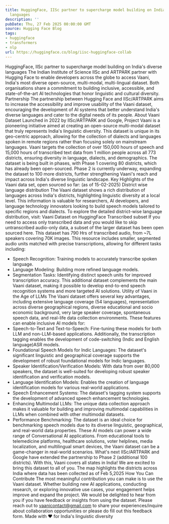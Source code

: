 ```yaml
---
title: HuggingFace, IISc partner to supercharge model building on India's diverse
  languages
description: ''
pubDate: Thu, 27 Feb 2025 00:00:00 GMT
source: Hugging Face Blog
tags:
- huggingface
- transformers
- nlp
url: https://huggingface.co/blog/iisc-huggingface-collab
---
```


HuggingFace, IISc partner to supercharge model building on India's diverse languages
The Indian Institute of Science IISc and ARTPARK partner with Hugging Face to enable developers across the globe to access Vaani, India's most diverse open-source, multi-modal, multi-lingual dataset. Both organisations share a commitment to building inclusive, accessible, and state-of-the-art AI technologies that honor linguistic and cultural diversity.
Partnership
The partnership between Hugging Face and IISc/ARTPARK aims to increase the accessibility and improve usability of the Vaani dataset, encouraging the development of AI systems that better understand India's diverse languages and cater to the digital needs of its people.
About Vaani Dataset
Launched in 2022 by IISc/ARTPARK and Google, Project Vaani is a pioneering initiative aimed at creating an open-source multi-modal dataset that truly represents India's linguistic diversity. This dataset is unique in its geo-centric approach, allowing for the collection of dialects and languages spoken in remote regions rather than focusing solely on mainstream languages.
Vaani targets the collection of over 150,000 hours of speech and 15,000 hours of transcribed text data from 1 million people across all 773 districts, ensuring diversity in language, dialects, and demographics.
The dataset is being built in phases, with Phase 1 covering 80 districts, which has already been open-sourced. Phase 2 is currently underway, expanding the dataset to 100 more districts, further strengthening Vaani's reach and impact across India's diverse linguistic landscape.
Key Highlights of the Vaani data set, open sourced so far: (as of 15-02-2025)
District wise language distribution
The Vaani dataset shows a rich distribution of languages across India's districts, highlighting linguistic diversity at a local level. This information is valuable for researchers, AI developers, and language technology innovators looking to build speech models tailored to specific regions and dialects. To explore the detailed district-wise language distribution, visit: Vaani Dataset on HuggingFace
Transcribed subset
If you need to access only transcribed data and you would like to skip untranscribed audio-only data, a subset of the larger dataset has been open sourced here. This dataset has 790 Hrs of transcribed audio, from ~7L speakers covering 70K images. This resource includes smaller, segmented audio units matched with precise transcriptions, allowing for different tasks including:
- Speech Recognition: Training models to accurately transcribe spoken language.
- Language Modeling: Building more refined language models.
- Segmentation Tasks: Identifying distinct speech units for improved transcription accuracy.
This additional dataset complements the main Vaani dataset, making it possible to develop end-to-end speech recognition systems and more targeted AI solutions.
Utility of Vaani in the Age of LLMs
The Vaani dataset offers several key advantages, including extensive language coverage (54 languages), representation across diverse geographical regions, diverse educational and socio economic background, very large speaker coverage, spontaneous speech data, and real-life data collection environments. These features can enable inclusive AI models for:
- Speech-to-Text and Text-to-Speech: Fine-tuning these models for both LLM and non-LLM-based applications. Additionally, the transcription tagging enables the development of code-switching (Indic and English language)ASR models.
- Foundational Speech Models for Indic Languages: The dataset's significant linguistic and geographical coverage supports the development of robust foundational models for Indic languages.
- Speaker Identification/Verification Models: With data from over 80,000 speakers, the dataset is well-suited for developing robust speaker identification and verification models.
- Language Identification Models: Enables the creation of language identification models for various real-world applications.
- Speech Enhancement Systems: The dataset's tagging system supports the development of advanced speech enhancement technologies.
- Enhancing Multimodal LLMs: The unique data collection approach makes it valuable for building and improving multimodal capabilities in LLMs when combined with other multimodal datasets.
- Performance Benchmarking: The dataset is an ideal choice for benchmarking speech models due to its diverse linguistic, geographical, and real-world data properties.
These AI models can power a wide range of Conversational AI applications. From educational tools to telemedicine platforms, healthcare solutions, voter helplines, media localization, and multilingual smart devices, the Vaani dataset can be a game-changer in real-world scenarios.
What's next
IISc/ARTPARK and Google have extended the partnership to Phase 2 (additional 100 districts). With this, Vaani covers all states in India! We are excited to bring this dataset to all of you.
The map highlights the districts across India where data has been collected as of Feb 5,2025
How You Can Contribute
The most meaningful contribution you can make is to use the Vaani dataset. Whether building new AI applications, conducting research, or exploring innovative use cases, your engagement helps improve and expand the project.
We would be delighted to hear from you if you have feedback or insights from using the dataset. Please reach out to vaanicontact@gmail.com to share your experiences/inquire about collaboration opportunities or please do fill out this feedback form.
Made with ❤️ for India's linguistic diversity
